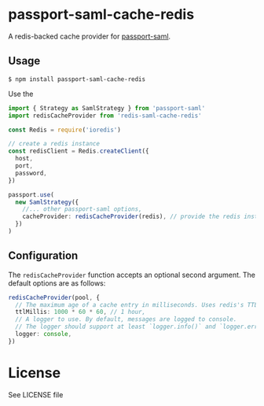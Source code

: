 # passport-saml-cache-redis

<!--
![CI](https://github.com/mkralla11/passport-saml-cache-redis/workflows/CI/badge.svg)
 -->

A redis-backed cache provider for [passport-saml](https://github.com/node-saml/passport-saml).

## Usage

```
$ npm install passport-saml-cache-redis
```

Use the

```typescript
import { Strategy as SamlStrategy } from 'passport-saml'
import redisCacheProvider from 'redis-saml-cache-redis'

const Redis = require('ioredis')

// create a redis instance
const redisClient = Redis.createClient({
  host,
  port,
  password,
})

passport.use(
  new SamlStrategy({
    //... other passport-saml options,
    cacheProvider: redisCacheProvider(redis), // provide the redis instance
  })
)
```

## Configuration

The `redisCacheProvider` function accepts an optional second argument. The default options are as follows:

```typescript
redisCacheProvider(pool, {
  // The maximum age of a cache entry in milliseconds. Uses redis's TTL implementation under the hood.
  ttlMillis: 1000 * 60 * 60, // 1 hour,
  // A logger to use. By default, messages are logged to console.
  // The logger should support at least `logger.info()` and `logger.error()` methods.
  logger: console,
})
```

# License

See LICENSE file
